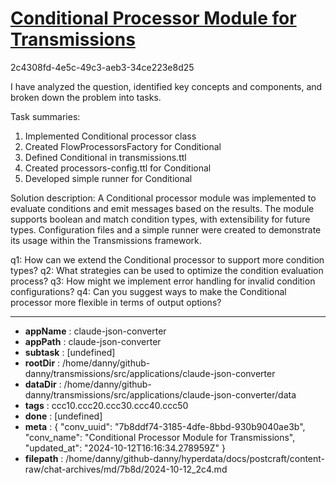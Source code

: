 # [Conditional Processor Module for Transmissions](https://claude.ai/chat/7b8ddf74-3185-4dfe-8bbd-930b9040ae3b)

2c4308fd-4e5c-49c3-aeb3-34ce223e8d25

 I have analyzed the question, identified key concepts and components, and broken down the problem into tasks.

Task summaries:
1. Implemented Conditional processor class
2. Created FlowProcessorsFactory for Conditional
3. Defined Conditional in transmissions.ttl
4. Created processors-config.ttl for Conditional
5. Developed simple runner for Conditional

Solution description:
A Conditional processor module was implemented to evaluate conditions and emit messages based on the results. The module supports boolean and match condition types, with extensibility for future types. Configuration files and a simple runner were created to demonstrate its usage within the Transmissions framework.

q1: How can we extend the Conditional processor to support more condition types?
q2: What strategies can be used to optimize the condition evaluation process?
q3: How might we implement error handling for invalid condition configurations?
q4: Can you suggest ways to make the Conditional processor more flexible in terms of output options?

---

* **appName** : claude-json-converter
* **appPath** : claude-json-converter
* **subtask** : [undefined]
* **rootDir** : /home/danny/github-danny/transmissions/src/applications/claude-json-converter
* **dataDir** : /home/danny/github-danny/transmissions/src/applications/claude-json-converter/data
* **tags** : ccc10.ccc20.ccc30.ccc40.ccc50
* **done** : [undefined]
* **meta** : {
  "conv_uuid": "7b8ddf74-3185-4dfe-8bbd-930b9040ae3b",
  "conv_name": "Conditional Processor Module for Transmissions",
  "updated_at": "2024-10-12T16:16:34.278959Z"
}
* **filepath** : /home/danny/github-danny/hyperdata/docs/postcraft/content-raw/chat-archives/md/7b8d/2024-10-12_2c4.md